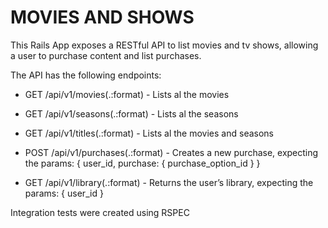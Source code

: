 # MOVIES AND SHOWS

This Rails App exposes a RESTful API to list movies and tv shows, allowing a user to purchase content and list purchases.

The API has the following endpoints:

* GET  /api/v1/movies(.:format) - Lists al the movies

* GET  /api/v1/seasons(.:format) - Lists al the seasons

* GET  /api/v1/titles(.:format) - Lists al the movies and seasons

* POST /api/v1/purchases(.:format) - Creates a new purchase, expecting the params: { user_id, purchase: { purchase_option_id } }

* GET  /api/v1/library(.:format) - Returns the user’s library, expecting the params: { user_id }

Integration tests were created using RSPEC
